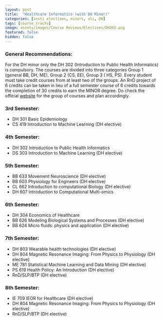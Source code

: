 ```yaml
---
layout: post
title:  "Healthcare Informatics (with DH Minor)"
categories: [insti electives, minors, alc, DH]
tags: [course_tracks]
image: assets/images/Course Reviews/Electives/DH302.png
featured: false
hidden: false
---
```


### General Recommendations: 
For the DH minor only the DH 302 (Introduction to Public Health Informatics) is compulsory. The courses are divided into three categories Group 1 (general BB, DH, ME), Group 2 (CS, EE), Group 3 ( HS, PS). Every student must take credit courses from at least two of the groups. An RnD project of 6 credits can be taken in lieu of a full semester course of 6 credits towards the completion of 30 credits to earn the MINOR degree. Do check the official [website](https://www.kcdh.iitb.ac.in/minor-program-healthcare-informatics) for the group of courses and plan accordingly.

### 3rd Semester: 
- DH 301 Basic Epidemiology
- CS 419 Introduction to Machine Learning (DH elective)

### 4th Semester: 
- DH 302 Introduction to Public Health Informatics
- DS 303 Introduction to Machine Learning (DH elective)

### 5th Semester: 
- BB 633 Movement Neuroscience (DH elective)
- BB 603 Physiology for Engineers (DH elective)
- CL 662 Introduction to computational Biology (DH elective)
- DH 607 Introduction to Computational Multi-omics

### 6th Semester:
- DH 304 Economics of Healthcare
- BB 626 Modeling Biological Systems and Processes (DH elective)
- BB 624 Micro fluids: physics and application (DH elective)

### 7th Semester:
- DH 803 Wearable health technologies (DH elective)
- DH 804 Magnetic Resonance Imaging: From Physics to Physiology (DH elective)
- ME 781 Statistical Machine Learning and Data Mining (DH elective)
- PS 619 Health Policy: An Introduction (DH elective)
- RnD/SLP/BTP (DH elective)

### 8th Semester:
- IE 709 IEOR for Healthcare (DH elective)
- DH 804 Magnetic Resonance Imaging: From Physics to Physiology (DH elective)
- RnD/SLP/BTP (DH elective)